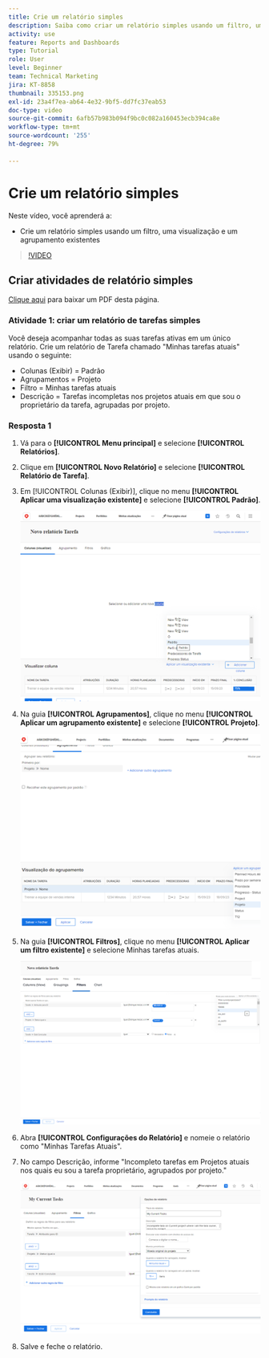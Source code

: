 ```yaml
---
title: Crie um relatório simples
description: Saiba como criar um relatório simples usando um filtro, uma visualização e um agrupamento existentes no Workfront.
activity: use
feature: Reports and Dashboards
type: Tutorial
role: User
level: Beginner
team: Technical Marketing
jira: KT-8858
thumbnail: 335153.png
exl-id: 23a4f7ea-ab64-4e32-9bf5-dd7fc37eab53
doc-type: video
source-git-commit: 6afb57b983b094f9bc0c082a160453ecb394ca8e
workflow-type: tm+mt
source-wordcount: '255'
ht-degree: 79%

---
```


# Crie um relatório simples

Neste vídeo, você aprenderá a:

* Crie um relatório simples usando um filtro, uma visualização e um agrupamento existentes

>[!VIDEO](https://video.tv.adobe.com/v/335153/?quality=12&learn=on)

## Criar atividades de relatório simples

[Clique aqui](/help/assets/create-simple-report-activities.pdf) para baixar um PDF desta página.

### Atividade 1: criar um relatório de tarefas simples

Você deseja acompanhar todas as suas tarefas ativas em um único relatório. Crie um relatório de Tarefa chamado &quot;Minhas tarefas atuais&quot; usando o seguinte:

* Colunas (Exibir) = Padrão
* Agrupamentos = Projeto
* Filtro = Minhas tarefas atuais
* Descrição = Tarefas incompletas nos projetos atuais em que sou o proprietário da tarefa, agrupadas por projeto.

### Resposta 1

1. Vá para o **[!UICONTROL Menu principal]** e selecione **[!UICONTROL Relatórios]**.
1. Clique em **[!UICONTROL Novo Relatório]** e selecione **[!UICONTROL Relatório de Tarefa]**.
1. Em [!UICONTROL Colunas (Exibir)], clique no menu **[!UICONTROL Aplicar uma visualização existente]** e selecione **[!UICONTROL Padrão]**.

   ![Uma imagem da tela para criar colunas num relatório de tarefa](assets/simple-task-report-columns.png)

1. Na guia **[!UICONTROL Agrupamentos]**, clique no menu **[!UICONTROL Aplicar um agrupamento existente]** e selecione **[!UICONTROL Projeto]**.

   ![Uma imagem da tela para criar agrupamentos num relatório de tarefas](assets/simple-task-report-groupings.png)

1. Na guia **[!UICONTROL Filtros]**, clique no menu **[!UICONTROL Aplicar um filtro existente]** e selecione Minhas tarefas atuais.

   ![Uma imagem da tela para criar filtros num relatório de tarefa](assets/simple-task-report-filters.png)

1. Abra **[!UICONTROL Configurações do Relatório]** e nomeie o relatório como &quot;Minhas Tarefas Atuais&quot;.
1. No campo Descrição, informe &quot;Incompleto
tarefas em Projetos atuais nos quais eu sou a tarefa
proprietário, agrupados por projeto.&quot;

   ![Uma imagem da tela de configurações de relatório num relatório de tarefa](assets/simple-task-report-report-settings.png)

1. Salve e feche o relatório.
